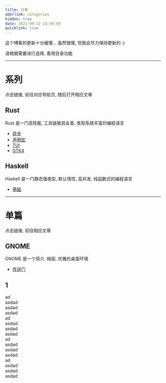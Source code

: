 ```yaml
---
title: 分类
abbrlink: categories
hidden: true
date: 2021-09-12 14:59:09
quicklink: true
---
```

这个博客的更新十分缓慢...
虽然很慢, 但我会尽力保持更新的 :)

请根据需要进行选择, 善用目录功能

- - -

# 系列

点击链接, 前往对应导航页, 随后打开相应文章

## Rust
Rust 是一门高性能, 工具链极其友善, 类型系统丰富的编程语言

- [异步](/categories/rust-async)
- [声明宏](/categories/rust-decl-macro)
- [TUI](/categories/rust-tui)
- [GTK4](/categories/rust-gtk4)


## Haskell
Haskell 是一门静态强类型, 默认惰性, 高并发, 纯函数式的编程语言

- [基础](/categories/haskell-basic)

- - -

# 单篇

点击链接, 前往相应文章

## GNOME
GNOME 是一个简介, 绚丽, 优雅的桌面环境  

- [传送门](/posts/GNOME)

## 1
ad  
asdad  
asdad  
asdad  
ad  
asdad  
asdad  
asdad  
ad  
asdad  
asdad  
asdad  
ad  
asdad  
asdad  
asdad  
